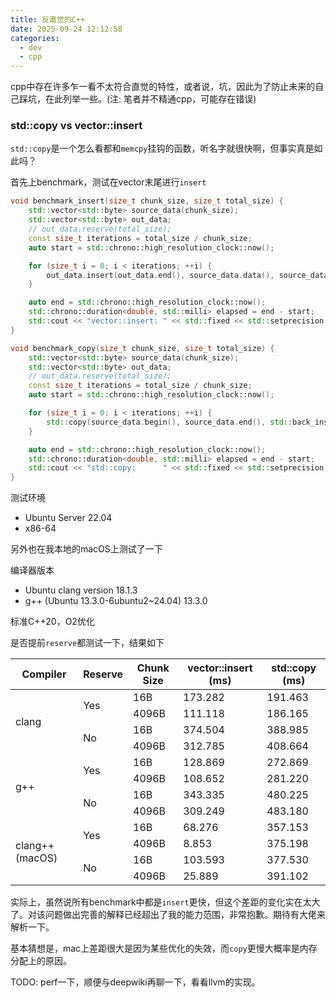 ```yaml
---
title: 反直觉的C++
date: 2025-09-24 12:12:58
categories:
  - dev
  - cpp
---
```


cpp中存在许多乍一看不太符合直觉的特性，或者说，坑，因此为了防止未来的自己踩坑，在此列举一些。(注: 笔者并不精通cpp，可能存在错误)

### std::copy vs vector::insert

`std::copy`是一个怎么看都和`memcpy`挂钩的函数，听名字就很快啊，但事实真是如此吗？

首先上benchmark，测试在vector末尾进行`insert`
```cpp
void benchmark_insert(size_t chunk_size, size_t total_size) {
    std::vector<std::byte> source_data(chunk_size);
    std::vector<std::byte> out_data;
    // out_data.reserve(total_size);
    const size_t iterations = total_size / chunk_size;
    auto start = std::chrono::high_resolution_clock::now();

    for (size_t i = 0; i < iterations; ++i) {
        out_data.insert(out_data.end(), source_data.data(), source_data.data() + source_data.size());
    }

    auto end = std::chrono::high_resolution_clock::now();
    std::chrono::duration<double, std::milli> elapsed = end - start;
    std::cout << "vector::insert: " << std::fixed << std::setprecision(3) << elapsed.count() << " ms\n";
}

void benchmark_copy(size_t chunk_size, size_t total_size) {
    std::vector<std::byte> source_data(chunk_size);
    std::vector<std::byte> out_data;
    // out_data.reserve(total_size);
    const size_t iterations = total_size / chunk_size;
    auto start = std::chrono::high_resolution_clock::now();

    for (size_t i = 0; i < iterations; ++i) {
        std::copy(source_data.begin(), source_data.end(), std::back_inserter(out_data));
    }

    auto end = std::chrono::high_resolution_clock::now();
    std::chrono::duration<double, std::milli> elapsed = end - start;
    std::cout << "std::copy:      " << std::fixed << std::setprecision(3) << elapsed.count() << " ms\n";
}
```

测试环境
* Ubuntu Server 22.04
* x86-64

另外也在我本地的macOS上测试了一下

编译器版本
* Ubuntu clang version 18.1.3
* g++ (Ubuntu 13.3.0-6ubuntu2~24.04) 13.3.0

标准C++20，O2优化

是否提前`reserve`都测试一下，结果如下

<table>
  <thead>
    <tr>
      <th>Compiler</th>
      <th>Reserve</th>
      <th>Chunk Size</th>
      <th>vector::insert (ms)</th>
      <th>std::copy (ms)</th>
    </tr>
  </thead>
  <tbody>
    <!-- clang -->
    <tr>
      <td rowspan="4">clang</td>
      <td rowspan="2">Yes</td>
      <td>16B</td>
      <td>173.282</td>
      <td>191.463</td>
    </tr>
    <tr>
      <td>4096B</td>
      <td>111.118</td>
      <td>186.165</td>
    </tr>
    <tr>
      <td rowspan="2">No</td>
      <td>16B</td>
      <td>374.504</td>
      <td>388.985</td>
    </tr>
    <tr>
      <td>4096B</td>
      <td>312.785</td>
      <td>408.664</td>
    </tr>
    <!-- g++ -->
    <tr>
      <td rowspan="4">g++</td>
      <td rowspan="2">Yes</td>
      <td>16B</td>
      <td>128.869</td>
      <td>272.869</td>
    </tr>
    <tr>
      <td>4096B</td>
      <td>108.652</td>
      <td>281.220</td>
    </tr>
    <tr>
      <td rowspan="2">No</td>
      <td>16B</td>
      <td>343.335</td>
      <td>480.225</td>
    </tr>
    <tr>
      <td>4096B</td>
      <td>309.249</td>
      <td>483.180</td>
    </tr>
    <!-- clang++ macOS -->
    <tr>
      <td rowspan="4">clang++ (macOS)</td>
      <td rowspan="2">Yes</td>
      <td>16B</td>
      <td>68.276</td>
      <td>357.153</td>
    </tr>
    <tr>
      <td>4096B</td>
      <td>8.853</td>
      <td>375.198</td>
    </tr>
    <tr>
      <td rowspan="2">No</td>
      <td>16B</td>
      <td>103.593</td>
      <td>377.530</td>
    </tr>
    <tr>
      <td>4096B</td>
      <td>25.889</td>
      <td>391.102</td>
    </tr>
  </tbody>
</table>


实际上，虽然说所有benchmark中都是`insert`更快，但这个差距的变化实在太大了。对该问题做出完善的解释已经超出了我的能力范围，非常抱歉。期待有大佬来解析一下。

基本猜想是，mac上差距很大是因为某些优化的失效，而`copy`更慢大概率是内存分配上的原因。

TODO: perf一下，顺便与deepwiki再聊一下，看看llvm的实现。